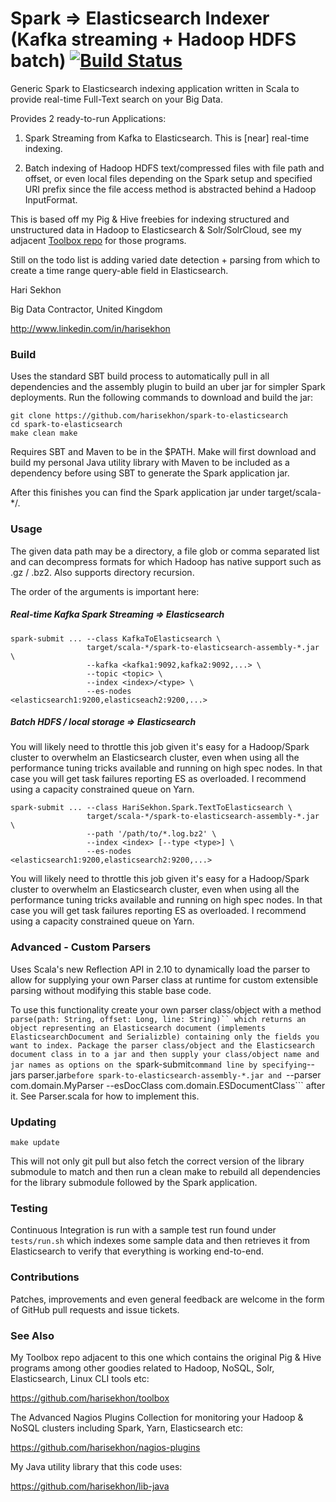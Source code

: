 Spark => Elasticsearch Indexer (Kafka streaming + Hadoop HDFS batch) [![Build Status](https://travis-ci.org/harisekhon/spark-to-elasticsearch.svg?branch=master)](https://travis-ci.org/harisekhon/spark-to-elasticsearch)
================================

Generic Spark to Elasticsearch indexing application written in Scala to provide real-time Full-Text search on your Big Data.

Provides 2 ready-to-run Applications:

1. Spark Streaming from Kafka to Elasticsearch. This is [near] real-time indexing.

2. Batch indexing of Hadoop HDFS text/compressed files with file path and offset, or even local files depending on the Spark setup and specified URI prefix since the file access method is abstracted behind a Hadoop InputFormat.

This is based off my Pig & Hive freebies for indexing structured and unstructured data in Hadoop to Elasticsearch & Solr/SolrCloud, see my adjacent [Toolbox repo](https://github.com/harisekhon/toolbox) for those programs.

Still on the todo list is adding varied date detection + parsing from which to create a time range query-able field in Elasticsearch.

Hari Sekhon

Big Data Contractor, United Kingdom

http://www.linkedin.com/in/harisekhon

### Build ###

Uses the standard SBT build process to automatically pull in all dependencies and the assembly plugin to build an uber jar for simpler Spark deployments. Run the following commands to download and build the jar:

```
git clone https://github.com/harisekhon/spark-to-elasticsearch
cd spark-to-elasticsearch
make clean make
```
Requires SBT and Maven to be in the $PATH. Make will first download and build my personal Java utility library with Maven to be included as a dependency before using SBT to generate the Spark application jar.

After this finishes you can find the Spark application jar under target/scala-*/.

### Usage ###

The given data path may be a directory, a file glob or comma separated list and can decompress formats for which Hadoop has native support such as .gz / .bz2. Also supports directory recursion.

The order of the arguments is important here:

##### Real-time Kafka Spark Streaming => Elasticsearch #####

```
spark-submit ... --class KafkaToElasticsearch \
                 target/scala-*/spark-to-elasticsearch-assembly-*.jar \
                 --kafka <kafka1:9092,kafka2:9092,...> \
                 --topic <topic> \
                 --index <index>/<type> \
                 --es-nodes <elasticsearch1:9200,elasticseach2:9200,...>
```

##### Batch HDFS / local storage => Elasticsearch #####

You will likely need to throttle this job given it's easy for a Hadoop/Spark cluster to overwhelm an Elasticsearch cluster, even when using all the performance tuning tricks available and running on high spec nodes. In that case you will get task failures reporting ES as overloaded. I recommend using a capacity constrained queue on Yarn.

```
spark-submit ... --class HariSekhon.Spark.TextToElasticsearch \
                 target/scala-*/spark-to-elasticsearch-assembly-*.jar \
                 --path '/path/to/*.log.bz2' \
                 --index <index> [--type <type>] \
                 --es-nodes <elasticsearch1:9200,elasticsearch2:9200,...>
```

You will likely need to throttle this job given it's easy for a Hadoop/Spark cluster to overwhelm an Elasticsearch cluster, even when using all the performance tuning tricks available and running on high spec nodes. In that case you will get task failures reporting ES as overloaded. I recommend using a capacity constrained queue on Yarn.

### Advanced - Custom Parsers ###

Uses Scala's new Reflection API in 2.10 to dynamically load the parser to allow for supplying your own Parser class at runtime for custom extensible parsing without modifying this stable base code.

To use this functionality create your own parser class/object with a method ```parse(path: String, offset: Long, line: String)`` which returns an object representing an Elasticsearch document (implements ElasticsearchDocument and Serializble) containing only the fields you want to index. Package the parser class/object and the Elasticsearch document class in to a jar and then supply your class/object name and jar names as options on the ```spark-submit``` command line by specifying ```--jars parser.jar``` before spark-to-elasticsearch-assembly-*.jar and  ```--parser com.domain.MyParser --esDocClass com.domain.ESDocumentClass``` after it. See Parser.scala for how to implement this.

### Updating ###
```
make update
```
This will not only git pull but also fetch the correct version of the library submodule to match and then run a clean make to rebuild all dependencies for the library submodule followed by the Spark application.

### Testing ###

Continuous Integration is run with a sample test run found under ```tests/run.sh``` which indexes some sample data and then retrieves it from Elasticsearch to verify that everything is working end-to-end.

### Contributions ###

Patches, improvements and even general feedback are welcome in the form of GitHub pull requests and issue tickets.

### See Also ###

My Toolbox repo adjacent to this one which contains the original Pig & Hive programs among other goodies related to Hadoop, NoSQL, Solr, Elasticsearch, Linux CLI tools etc:

https://github.com/harisekhon/toolbox

The Advanced Nagios Plugins Collection for monitoring your Hadoop & NoSQL clusters including Spark, Yarn, Elasticsearch etc:

https://github.com/harisekhon/nagios-plugins

My Java utility library that this code uses:

https://github.com/harisekhon/lib-java
